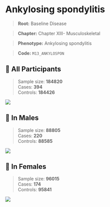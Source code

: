 # Ankylosing spondylitis

> **Root:** Baseline Disease  

> **Chapter:** Chapter XIII- Musculoskeletal  

> **Phenotype:** Ankylosing spondylitis  

> **Code:** `M13_ANKYLOSPON`

## 🧪 All Participants  
> Sample size: **184820**  
> Cases: **394**  
> Controls: **184426**
<img src="/Disease/Figures/ALL/Incidence/M13_ANKYLOSPON.png"/>
<CsvTable src="/public/Disease/Data/ALL/Incidence/COX_M13_ANKYLOSPON.csv" label="🔍 View full results" />

## 👨 In Males  
> Sample size: **88805**  
> Cases: **220**  
> Controls: **88585**
<img src="/Disease/Figures/Male/Incidence/M13_ANKYLOSPON.png"/>
<CsvTable src="/public/Disease/Data/Male/Incidence/COX_M13_ANKYLOSPON.csv" label="🔍 View full results" />

## 👩 In Females  
> Sample size: **96015**  
> Cases: **174**  
> Controls: **95841**
<img src="/Disease/Figures/Female/Incidence/M13_ANKYLOSPON.png"/>
<CsvTable src="/public/Disease/Data/Female/Incidence/COX_M13_ANKYLOSPON.csv" label="🔍 View full results" />
